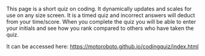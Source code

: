 This page is a short quiz on coding. It dynamically updates and scales for use on any size screen. It is a timed quiz and incorrect answers will deduct from your time/score. When you complete the quiz you will be able to enter your initials and see how you rank compared to others who have taken the quiz. 

It can be accessed here: https://motoroboto.github.io/codingquiz/index.html
